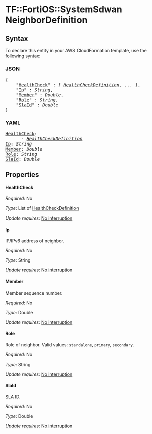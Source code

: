 # TF::FortiOS::SystemSdwan NeighborDefinition

## Syntax

To declare this entity in your AWS CloudFormation template, use the following syntax:

### JSON

<pre>
{
    "<a href="#healthcheck" title="HealthCheck">HealthCheck</a>" : <i>[ <a href="healthcheckdefinition.md">HealthCheckDefinition</a>, ... ]</i>,
    "<a href="#ip" title="Ip">Ip</a>" : <i>String</i>,
    "<a href="#member" title="Member">Member</a>" : <i>Double</i>,
    "<a href="#role" title="Role">Role</a>" : <i>String</i>,
    "<a href="#slaid" title="SlaId">SlaId</a>" : <i>Double</i>
}
</pre>

### YAML

<pre>
<a href="#healthcheck" title="HealthCheck">HealthCheck</a>: <i>
      - <a href="healthcheckdefinition.md">HealthCheckDefinition</a></i>
<a href="#ip" title="Ip">Ip</a>: <i>String</i>
<a href="#member" title="Member">Member</a>: <i>Double</i>
<a href="#role" title="Role">Role</a>: <i>String</i>
<a href="#slaid" title="SlaId">SlaId</a>: <i>Double</i>
</pre>

## Properties

#### HealthCheck

_Required_: No

_Type_: List of <a href="healthcheckdefinition.md">HealthCheckDefinition</a>

_Update requires_: [No interruption](https://docs.aws.amazon.com/AWSCloudFormation/latest/UserGuide/using-cfn-updating-stacks-update-behaviors.html#update-no-interrupt)

#### Ip

IP/IPv6 address of neighbor.

_Required_: No

_Type_: String

_Update requires_: [No interruption](https://docs.aws.amazon.com/AWSCloudFormation/latest/UserGuide/using-cfn-updating-stacks-update-behaviors.html#update-no-interrupt)

#### Member

Member sequence number.

_Required_: No

_Type_: Double

_Update requires_: [No interruption](https://docs.aws.amazon.com/AWSCloudFormation/latest/UserGuide/using-cfn-updating-stacks-update-behaviors.html#update-no-interrupt)

#### Role

Role of neighbor. Valid values: `standalone`, `primary`, `secondary`.

_Required_: No

_Type_: String

_Update requires_: [No interruption](https://docs.aws.amazon.com/AWSCloudFormation/latest/UserGuide/using-cfn-updating-stacks-update-behaviors.html#update-no-interrupt)

#### SlaId

SLA ID.

_Required_: No

_Type_: Double

_Update requires_: [No interruption](https://docs.aws.amazon.com/AWSCloudFormation/latest/UserGuide/using-cfn-updating-stacks-update-behaviors.html#update-no-interrupt)


